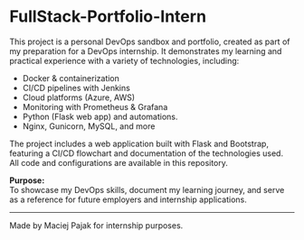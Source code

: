 # FullStack-Portfolio-Intern

This project is a personal DevOps sandbox and portfolio, created as part of my preparation for a DevOps internship. It demonstrates my learning and practical experience with a variety of technologies, including:

- Docker & containerization
- CI/CD pipelines with Jenkins
- Cloud platforms (Azure, AWS)
- Monitoring with Prometheus & Grafana
- Python (Flask web app) and automations.
- Nginx, Gunicorn, MySQL, and more

The project includes a web application built with Flask and Bootstrap, featuring a CI/CD flowchart and documentation of the technologies used. All code and configurations are available in this repository.

**Purpose:**  
To showcase my DevOps skills, document my learning journey, and serve as a reference for future employers and internship applications.

---
Made by Maciej Pajak for internship purposes.
